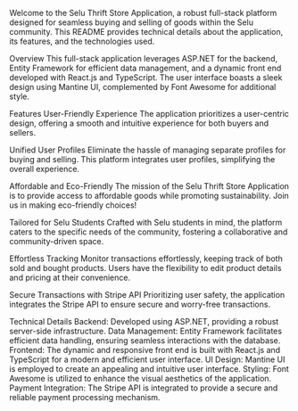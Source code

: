 Welcome to the Selu Thrift Store Application, a robust full-stack platform designed for seamless buying and selling of goods within the Selu community. This README provides technical details about the application, its features, and the technologies used.

Overview
This full-stack application leverages ASP.NET for the backend, Entity Framework for efficient data management, and a dynamic front end developed with React.js and TypeScript. The user interface boasts a sleek design using Mantine UI, complemented by Font Awesome for additional style.

Features
User-Friendly Experience
The application prioritizes a user-centric design, offering a smooth and intuitive experience for both buyers and sellers.

Unified User Profiles
Eliminate the hassle of managing separate profiles for buying and selling. This platform integrates user profiles, simplifying the overall experience.

Affordable and Eco-Friendly
The mission of the Selu Thrift Store Application is to provide access to affordable goods while promoting sustainability. Join us in making eco-friendly choices!

Tailored for Selu Students
Crafted with Selu students in mind, the platform caters to the specific needs of the community, fostering a collaborative and community-driven space.

Effortless Tracking
Monitor transactions effortlessly, keeping track of both sold and bought products. Users have the flexibility to edit product details and pricing at their convenience.

Secure Transactions with Stripe API
Prioritizing user safety, the application integrates the Stripe API to ensure secure and worry-free transactions.

Technical Details
Backend: Developed using ASP.NET, providing a robust server-side infrastructure.
Data Management: Entity Framework facilitates efficient data handling, ensuring seamless interactions with the database.
Frontend: The dynamic and responsive front end is built with React.js and TypeScript for a modern and efficient user interface.
UI Design: Mantine UI is employed to create an appealing and intuitive user interface.
Styling: Font Awesome is utilized to enhance the visual aesthetics of the application.
Payment Integration: The Stripe API is integrated to provide a secure and reliable payment processing mechanism.
